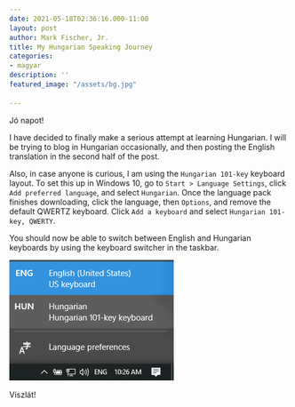```yaml
---
date: 2021-05-18T02:36:16.000-11:00
layout: post
author: Mark Fischer, Jr.
title: My Hungarian Speaking Journey
categories:
- magyar
description: ''
featured_image: "/assets/bg.jpg"

---
```

Jó napot!

I have decided to finally make a serious attempt at learning Hungarian. I will be trying to blog in Hungarian occasionally, and then posting the English translation in the second half of the post.

Also, in case anyone is curious, I am using the `Hungarian 101-key` keyboard layout. To set this up in Windows 10, go to `Start > Language Settings`, click `Add preferred language`, and select `Hungarian`. Once the language pack finishes downloading, click the language, then `Options`, and remove the default QWERTZ keyboard. Click `Add a keyboard` and select `Hungarian 101-key, QWERTY`.

You should now be able to switch between English and Hungarian keyboards by using the keyboard switcher in the taskbar.

![Taskbar keyboard switcher showing English and Hungarian keyboard layouts.](/assets/keyboard-switcher-screenshot.png)

Viszlát!
